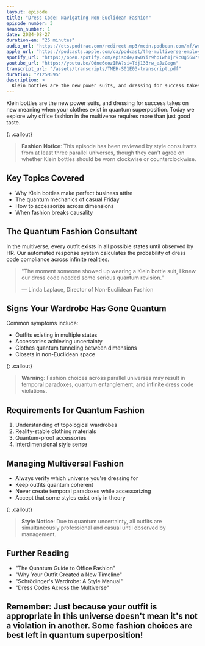 ```yaml
---
layout: episode
title: "Dress Code: Navigating Non-Euclidean Fashion"
episode_number: 3
season_number: 1
date: 2024-08-27
duration-en: "25 minutes"
audio_url: "https://dts.podtrac.com/redirect.mp3/mcdn.podbean.com/mf/web/cq82v2dqer874waz/The_Multiverse_Employee_Handbook_E3_-_Dress_for_Success-_Multidimensional_Edition.mp3"
apple_url: "https://podcasts.apple.com/ca/podcast/the-multiverse-employee-handbook/id1764134739?i=1000666757385"
spotify_url: "https://open.spotify.com/episode/4w0Yir9hpIwh1jr9c0g56w?si=S4mA5orLTKO2KMs_JLcDEw"
youtube_url: "https://youtu.be/Odne6eozIMA?si=Tdj133rw_eJzGegn"
transcript_url: "/assets/transcripts/TMEH-S01E03-transcript.pdf"
duration: "PT25M59S"
description: >
  Klein bottles are the new power suits, and dressing for success takes on new meaning when your clothes exist in quantum superposition. Today we explore why office fashion in the multiverse requires more than just good taste.
---
```


Klein bottles are the new power suits, and dressing for success takes on new meaning when your clothes exist in quantum superposition. Today we explore why office fashion in the multiverse requires more than just good taste.

{: .callout}
> **Fashion Notice**: This episode has been reviewed by style consultants from
> at least three parallel universes, though they can't agree on whether Klein
> bottles should be worn clockwise or counterclockwise.

## Key Topics Covered
* Why Klein bottles make perfect business attire
* The quantum mechanics of casual Friday
* How to accessorize across dimensions
* When fashion breaks causality

## The Quantum Fashion Consultant
In the multiverse, every outfit exists in all possible states until observed by HR. Our automated response system calculates the probability of dress code compliance across infinite realities.

> "The moment someone showed up wearing a Klein bottle suit, I knew our dress
> code needed some serious quantum revision."
>
> — Linda Laplace, Director of Non-Euclidean Fashion

## Signs Your Wardrobe Has Gone Quantum
Common symptoms include:
* Outfits existing in multiple states
* Accessories achieving uncertainty
* Clothes quantum tunneling between dimensions
* Closets in non-Euclidean space

{: .callout}
> **Warning**: Fashion choices across parallel universes may result in temporal
> paradoxes, quantum entanglement, and infinite dress code violations.

## Requirements for Quantum Fashion
1. Understanding of topological wardrobes
2. Reality-stable clothing materials
3. Quantum-proof accessories
4. Interdimensional style sense

## Managing Multiversal Fashion
* Always verify which universe you're dressing for
* Keep outfits quantum coherent
* Never create temporal paradoxes while accessorizing
* Accept that some styles exist only in theory

{: .callout}
> **Style Notice**: Due to quantum uncertainty, all outfits are simultaneously
> professional and casual until observed by management.

## Further Reading
* "The Quantum Guide to Office Fashion"
* "Why Your Outfit Created a New Timeline"
* "Schrödinger's Wardrobe: A Style Manual"
* "Dress Codes Across the Multiverse"

Remember: Just because your outfit is appropriate in this universe doesn't mean
it's not a violation in another. Some fashion choices are best left in quantum
superposition!
---

